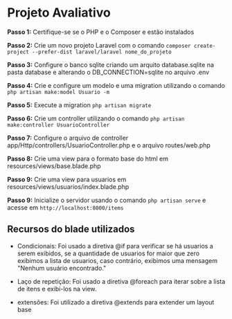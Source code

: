 
# Projeto Avaliativo

**Passo 1:** Certifique-se se o PHP e o Composer e estão instalados

**Passo 2:** Crie um novo projeto Laravel com o comando `composer create-project --prefer-dist laravel/laravel nome_do_projeto`

**Passo 3:** Configure o banco sqlite criando um arquito database.sqlite na pasta database e alterando o DB_CONNECTION=sqlite no arquivo .env

**Passo 4:** Crie e configure um modelo e uma migration utilizando o comando `php artisan make:model Usuario -m`

**Passo 5:** Execute a migration `php artisan migrate`

**Passo 6:** Crie um controller utilizando o comando `php artisan make:controller UsuarioController`

**Passo 7:** Configure o arquivo de controller app/Http/controllers/UsuarioController.php e o arquivo routes/web.php 

**Passo 8:** Crie uma view para o formato base do html em resources/views/base.blade.php

**Passo 9:** Crie uma view para usuarios em resources/views/usuarios/index.blade.php

**Passo 9:** Inicialize o servidor usando o comando `php artisan serve` e acesse em `http://localhost:8000/items`

## Recursos do blade utilizados

* Condicionais: Foi usado a diretiva @if para verificar se há usuarios a serem exibidos, se a quantidade de usuarios for maior que zero exibimos a lista de usuarios, caso contrário, exibimos uma mensagem "Nenhum usuário encontrado."

* Laço de repetição: Foi usado a diretiva @foreach para iterar sobre a lista de itens e exibi-los na view.

* extensões: Foi utilizado a diretiva @extends para extender um layout base

